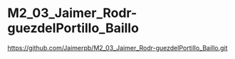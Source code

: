 # M2_03_Jaimer_Rodr-guezdelPortillo_Baillo
https://github.com/Jaimerpb/M2_03_Jaimer_Rodr-guezdelPortillo_Baillo.git
